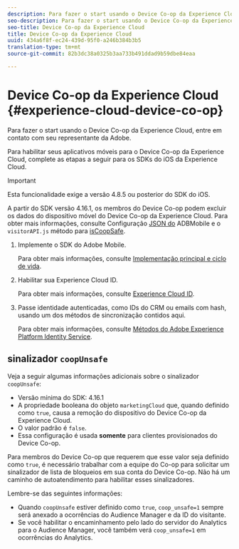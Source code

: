 ```yaml
---
description: Para fazer o start usando o Device Co-op da Experience Cloud, entre em contato com seu representante da Adobe.
seo-description: Para fazer o start usando o Device Co-op da Experience Cloud, entre em contato com seu representante da Adobe.
seo-title: Device Co-op da Experience Cloud
title: Device Co-op da Experience Cloud
uuid: 434a6f8f-ec24-439d-95f0-a246b384b3b5
translation-type: tm+mt
source-git-commit: 82b3dc38a0325b3aa733b491ddad9b59dbe84eaa

---
```



# Device Co-op da Experience Cloud {#experience-cloud-device-co-op}

Para fazer o start usando o Device Co-op da Experience Cloud, entre em contato com seu representante da Adobe.

Para habilitar seus aplicativos móveis para o Device Co-op da Experience Cloud, complete as etapas a seguir para os SDKs do iOS da Experience Cloud.

>[!IMPORTANT]
>
>Esta funcionalidade exige a versão 4.8.5 ou posterior do SDK do iOS.

A partir do SDK versão 4.16.1, os membros do Device Co-op podem excluir os dados do dispositivo móvel do Device Co-op da Experience Cloud. Para obter mais informações, consulte Configuração [JSON do](/help/ios/configuration/json-config/json-config.md) ADBMobile e o `visitorAPI.js` método para [isCoopSafe](https://docs.adobe.com/content/help/en/id-service/using/id-service-api/configurations/coopsafe.html).

1. Implemente o SDK do Adobe Mobile.

   Para obter mais informações, consulte [Implementação principal e ciclo de vida](/help/ios/getting-started/dev-qs.md).
1. Habilitar sua Experience Cloud ID.

   Para obter mais informações, consulte [Experience Cloud ID](/help/ios/marketing-cloud/mcvid.md).
1. Passe identidade autenticadas, como IDs do CRM ou emails com hash, usando um dos métodos de sincronização contidos aqui.

   Para obter mais informações, consulte [Métodos do Adobe Experience Platform Identity Service](/help/ios/marketing-cloud/mc-methods.md).

## sinalizador `coopUnsafe`

Veja a seguir algumas informações adicionais sobre o sinalizador `coopUnsafe`:

* Versão mínima do SDK: 4.16.1
* A propriedade booleana do objeto `marketingCloud` que, quando definido como `true`, causa a remoção do dispositivo do Device Co-op da Experience Cloud.
* O valor padrão é `false`.
* Essa configuração é usada **somente** para clientes provisionados do Device Co-op.

Para membros do Device Co-op que requerem que esse valor seja definido como `true`, é necessário trabalhar com a equipe do Co-op para solicitar um sinalizador de lista de bloqueios em sua conta do Device Co-op. Não há um caminho de autoatendimento para habilitar esses sinalizadores.

Lembre-se das seguintes informações:

* Quando `coopUnsafe` estiver definido como `true`, `coop_unsafe=1` sempre será anexado a ocorrências do Audience Manager e da ID do visitante.
* Se você habilitar o encaminhamento pelo lado do servidor do Analytics para o Audience Manager, você também verá `coop_unsafe=1` em ocorrências do Analytics.


